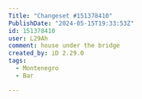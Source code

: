```yaml
---
Title: "Changeset #151378410"
PublishDate: "2024-05-15T19:33:53Z"
id: 151378410
user: L29Ah
comment: house under the bridge
created_by: iD 2.29.0
tags:
  - Montenegro
  - Bar

---
```

